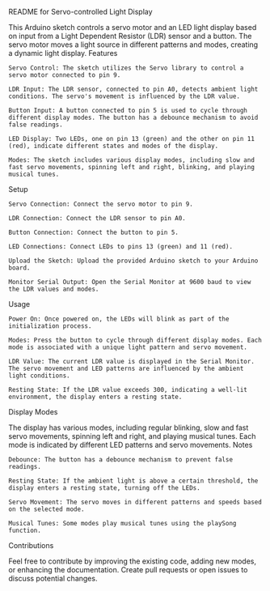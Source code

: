 README for Servo-controlled Light Display

This Arduino sketch controls a servo motor and an LED light display based on input from a Light Dependent Resistor (LDR) sensor and a button. The servo motor moves a light source in different patterns and modes, creating a dynamic light display.
Features

    Servo Control: The sketch utilizes the Servo library to control a servo motor connected to pin 9.

    LDR Input: The LDR sensor, connected to pin A0, detects ambient light conditions. The servo's movement is influenced by the LDR value.

    Button Input: A button connected to pin 5 is used to cycle through different display modes. The button has a debounce mechanism to avoid false readings.

    LED Display: Two LEDs, one on pin 13 (green) and the other on pin 11 (red), indicate different states and modes of the display.

    Modes: The sketch includes various display modes, including slow and fast servo movements, spinning left and right, blinking, and playing musical tunes.

Setup

    Servo Connection: Connect the servo motor to pin 9.

    LDR Connection: Connect the LDR sensor to pin A0.

    Button Connection: Connect the button to pin 5.

    LED Connections: Connect LEDs to pins 13 (green) and 11 (red).

    Upload the Sketch: Upload the provided Arduino sketch to your Arduino board.

    Monitor Serial Output: Open the Serial Monitor at 9600 baud to view the LDR values and modes.

Usage

    Power On: Once powered on, the LEDs will blink as part of the initialization process.

    Modes: Press the button to cycle through different display modes. Each mode is associated with a unique light pattern and servo movement.

    LDR Value: The current LDR value is displayed in the Serial Monitor. The servo movement and LED patterns are influenced by the ambient light conditions.

    Resting State: If the LDR value exceeds 300, indicating a well-lit environment, the display enters a resting state.

Display Modes

The display has various modes, including regular blinking, slow and fast servo movements, spinning left and right, and playing musical tunes. Each mode is indicated by different LED patterns and servo movements.
Notes

    Debounce: The button has a debounce mechanism to prevent false readings.

    Resting State: If the ambient light is above a certain threshold, the display enters a resting state, turning off the LEDs.

    Servo Movement: The servo moves in different patterns and speeds based on the selected mode.

    Musical Tunes: Some modes play musical tunes using the playSong function.

Contributions

Feel free to contribute by improving the existing code, adding new modes, or enhancing the documentation. Create pull requests or open issues to discuss potential changes.
